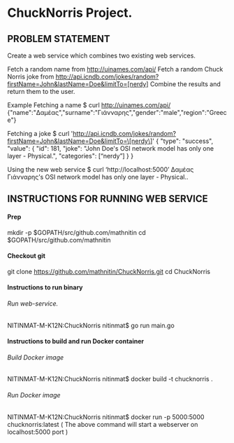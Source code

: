 # ChuckNorris Project.

## PROBLEM STATEMENT

Create a web service which combines two existing web services.

Fetch a random name from http://uinames.com/api/
Fetch a random Chuck Norris joke from http://api.icndb.com/jokes/random?firstName=John&lastName=Doe&limitTo=[nerdy]
Combine the results and return them to the user.

Example
Fetching a name
$ curl http://uinames.com/api/
{"name":"Δαμέας","surname":"Γιάνναρης","gender":"male","region":"Greece"}

Fetching a joke
$ curl 'http://api.icndb.com/jokes/random?firstName=John&lastName=Doe&limitTo=\[nerdy\]'
{ "type": "success", "value": { "id": 181, "joke": "John Doe's OSI network model has only one layer - Physical.", "categories": [“nerdy”] } }

Using the new web service
$ curl ‘http://localhost:5000’
Δαμέας Γιάνναρης’s OSI network model has only one layer - Physical..


## INSTRUCTIONS FOR RUNNING WEB SERVICE

#### Prep
mkdir -p $GOPATH/src/github.com/mathnitin
cd $GOPATH/src/github.com/mathnitin

#### Checkout git
git clone https://github.com/mathnitin/ChuckNorris.git
cd ChuckNorris

#### Instructions to run binary
###### Run web-service.
NITINMAT-M-K12N:ChuckNorris nitinmat$ go run main.go


#### Instructions to build and run Docker container 
###### Build Docker image
NITINMAT-M-K12N:ChuckNorris nitinmat$ docker build -t chucknorris .
###### Run Docker image
NITINMAT-M-K12N:ChuckNorris nitinmat$ docker run -p 5000:5000 chucknorris:latest
( The above command will start a webserver on localhost:5000 port )

